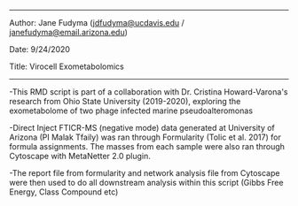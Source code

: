 ----

Author: Jane Fudyma (jdfudyma@ucdavis.edu / janefudyma@email.arizona.edu)

Date: 9/24/2020

Title: Virocell Exometabolomics

----

-This RMD script is part of a collaboration with Dr. Cristina Howard-Varona's research from Ohio State University (2019-2020), exploring the exometabolome of two phage infected marine pseudoalteromonas

-Direct Inject FTICR-MS (negative mode) data generated at University of Arizona (PI Malak Tfaily) was ran through Formularity (Tolic et al. 2017) for formula assignments. The masses from each sample were also ran through Cytoscape with MetaNetter 2.0 plugin.

-The report file from formularity and network analysis file from Cytoscape were then used to do all downstream analysis within this script (Gibbs Free Energy, Class Compound etc)
